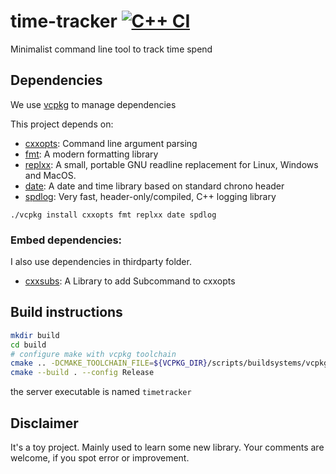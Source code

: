 # time-tracker [![C++ CI](https://github.com/edmBernard/time-tracker/workflows/C++%20CI/badge.svg?branch=master)](https://github.com/edmBernard/time-tracker/actions)
Minimalist command line tool to track time spend

## Dependencies

We use [vcpkg](https://github.com/Microsoft/vcpkg) to manage dependencies

This project depends on:
- [cxxopts](https://github.com/jarro2783/cxxopts): Command line argument parsing
- [fmt](https://fmt.dev/latest/index.html): A modern formatting library
- [replxx](https://github.com/AmokHuginnsson/replxx): A small, portable GNU readline replacement for Linux, Windows and MacOS.
- [date](https://github.com/HowardHinnant/date): A date and time library based on standard chrono header
- [spdlog](https://github.com/gabime/spdlog): Very fast, header-only/compiled, C++ logging library

```
./vcpkg install cxxopts fmt replxx date spdlog
```

### Embed dependencies:

I also use dependencies in thirdparty folder.

- [cxxsubs](https://github.com/edmBernard/cxxsubs): A Library to add Subcommand to cxxopts

## Build instructions

```bash
mkdir build
cd build
# configure make with vcpkg toolchain
cmake .. -DCMAKE_TOOLCHAIN_FILE=${VCPKG_DIR}/scripts/buildsystems/vcpkg.cmake
cmake --build . --config Release
```

the server executable is named `timetracker`

## Disclaimer

It's a toy project. Mainly used to learn some new library.
Your comments are welcome, if you spot error or improvement.
